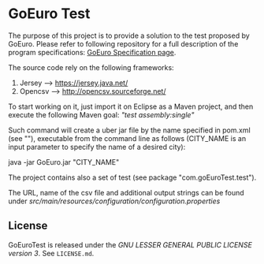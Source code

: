 GoEuro Test
===================

The purpose of this project is to provide a solution to the test proposed by GoEuro. Please refer to following repository for a full description of the program specifications: [GoEuro Specification page](https://github.com/goeuro/dev-test/).

The source code rely on the following frameworks:

1. Jersey  --> https://jersey.java.net/
2. Opencsv --> http://opencsv.sourceforge.net/ 

To start working on it, just import it on Eclipse as a Maven project, and then execute the following Maven goal: _"test assembly:single"_

Such command will create a uber jar file by the name specified in pom.xml (see "<finalName></finalName>"), executable from the command line as follows (CITY_NAME is an input parameter to specify the name of a desired city):

java -jar GoEuro.jar "CITY_NAME" 

The project contains also a set of test (see package "com.goEuroTest.test").

The URL, name of the csv file and additional output strings can be found under _src/main/resources/configuration/configuration.properties_

## License

GoEuroTest is released under the *GNU LESSER GENERAL PUBLIC LICENSE version 3*.  See `LICENSE.md`.







